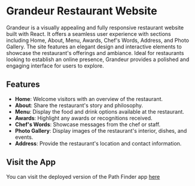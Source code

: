 # Grandeur Restaurant Website

Grandeur is a visually appealing and fully responsive restaurant website built with React. It offers a seamless user experience with sections including Home, About, Menu, Awards, Chef's Words, Address, and Photo Gallery. The site features an elegant design and interactive elements to showcase the restaurant's offerings and ambiance. Ideal for restaurants looking to establish an online presence, Grandeur provides a polished and engaging interface for users to explore.


## Features
- **Home**: Welcome visitors with an overview of the restaurant.
- **About**: Share the restaurant's story and philosophy.
- **Menu**: Display the food and drink options available at the restaurant.
- **Awards**: Highlight any awards or recognitions received.
- **Chef's Words**: Showcase messages from the chef or staff.
- **Photo Gallery**: Display images of the restaurant's interior, dishes, and events.
- **Address**: Provide the restaurant's location and contact information.

## Visit the App

You can visit the deployed version of the Path Finder app [here](https://grandeur-eta.vercel.app/)